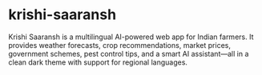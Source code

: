 # krishi-saaransh
Krishi Saaransh is a multilingual AI-powered web app for Indian farmers. It provides weather forecasts, crop recommendations, market prices, government schemes, pest control tips, and a smart AI assistant—all in a clean dark theme with support for regional languages.
